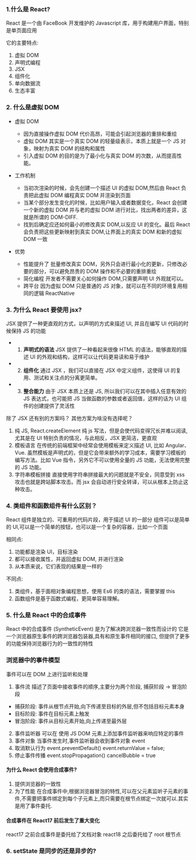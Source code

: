### 1.什么是 React?

React 是一个由 FaceBook 开发维护的 Javascript 库，用于构建用户界面，特别是单页面应用

它的主要特点:

1. 虚拟 DOM
2. 声明式编程
3. JSX
4. 组件化
5. 单向数据流
6. 生态丰富

### 2. 什么是虚拟 DOM

- 虚拟 DOM

  - 因为直接操作虚拟 DOM 代价高昂，可能会引起浏览器的重排和重绘
  - 虚拟 DOM 其实是一个真实 DOM 的轻量级表示，本质上就是一个 JS 对象，映射为真实 DOM 的结构和属性
  - 引入虚拟 DOM 的目的是为了最小化与真实 DOM 的次数，从而提高性能。

- 工作机制

  - 当初次渲染的时候，会先创建一个描述 UI 的虚拟 DOM,然后由 React 负责把此虚拟 DOM 编程真实 DOM 并渲染到页面
  - 当某个部分发生变化的时候，比如用户输入或者数据变化，React 会创建一个新的虚拟 DOM 并与老的虚拟 DOM 进行对比，找出两者的差异，这就是所谓的 DOM-DIFF.
  - 找到后确定应还如何最小的修改真实 DOM,以反应 UI 的变化。最后 React 会负责把这些更新映射到真实 DOM,让界面上的真实 DOM 和新的虚拟 DOM 一致

- 优势
  - 性能提升了 批量修改真实 DOM，另外只会进行最小化的更新，只修改必要的部分，可以避免昂贵的 DOM 操作和不必要的重排重绘
  - 简化编程 开发者不需要关心如何操作 DOM,只需要声明 UI 外观就可以。
  - 跨平台 因为虚拟 DOM 只是普通的 JS 对象，就可以在不同的环境复用相同的逻辑 ReactNative

### 3. 为什么 React 要使用 jsx?

JSX 提供了一种更直观的方式，以声明的方式来描述 UI, 并且在编写 UI 代码的时候保持 JS 的功能

- 1. **声明式的语法** JSX 提供了一种看起来很像 HTML 的语法，能够直观的描述 UI 的外观和结构，这样可以让代码更易读和易于维护
- 2. **组件化** 通过 JSX ，我们可以直接在 JSX 中定义组件，这使得 UI 的复用、测试和关注点的分离更简单。
- 3. **整合能力** 由于 JSX 本质上还是 JS, 所以我们可以在其中插入任意有效的 JS 表达式，也可能把 JS 当做函数的参数或者返回值，这样的话为 UI 组件的创建提供了灵活性

除了 JSX 还有别的方案吗？ 其他方案为啥没有选择呢？

1. 纯 JS, React.createElement 纯 js 写法，但是会使代码变得冗长并难以阅读, 尤其是在 UI 特别负责的情况，与此相反，JSX 更简洁，更直观
2. 模板语言 在传统的前端框架中经常会使用模板来定义描述 UI, 比如 Angular、Vue. 虽然模板是声明式的，但是它会带来额外的学习成本，需要学习模板的编写方法。比如 Vue 指令，另外它不可以使用全量的 JS 功能，无法使用完整的 JS 功能。
3. 字符串模板拼接 直接使用字符串拼接最大的问题就是不安全，同意受到 xss 攻击也就是跨站脚本攻击。而 jsx 会自动进行安全转译，可以从根本上防止这种攻击。

### 4. 类组件和函数组件有什么区别？

React 组件是独立的、可重用的代码片段，用于描述 UI 的一部分
组件可以是简单的 UI,可以是一个简单的按钮，也可以是一个复杂的容器，比如一个页面

相同点:

1. 功能都是渲染 UI，目标渲染
2. 都可以接收属性，并返回虚拟 DOM, 并进行渲染
3. 从本质来说，它们表现的结果是一样的·

不同点:

1. 类组件，基于面相对象编程思想，使用 Es6 的类的语法，需要掌握 this
2. 函数组件是基于函数式编程，更简单容易理解。

### 5. 什么是 React 中的合成事件

React 中的合成事件 (SyntheticEvent) 是为了解决跨浏览器一致性而设计的
它是一个浏览器原生事件的跨浏览器包装器,具有和原生事件相同的接口, 但提供了更多的功能保持浏览器行为的一致性的特性

### 浏览器中的事件模型

事件可以在 DOM 上进行监听和处理

1. 事件流 描述了页面中接收事件的顺序,主要分为两个阶段, 捕获阶段 -> 冒泡阶段

- 捕获阶段: 事件从根节点开始,向下传递至目标的外层,但不包括目标元素本身
- 目标阶段: 事件在目标元素上触发
- 冒泡阶段: 事件从目标元素开始,向上传递至最外层

2. 事件监听器 可以在 使用 JS DOM 元素上添加事件监听器来响应特定的事件
3. 事件对象 当事件发生时,事件监听器会收到事件对象 event
4. 取消默认行为 event.preventDefault() event.returnValue = false;
5. 停止事件传播 event.stopPropagation() cancelBubble = true

#### 为什么 React 会使用合成事件?

1. 提供浏览器的一致性
2. 为了性能 在合成事件中,根据浏览器冒泡的特性,可以在父元素监听子元素的事件,不需要把事件绑定到每个子元素上,而只需要在根节点绑定一次就可以.其实是用了事件委托.

#### 合成事件在 React17 前后发生了重大变化

react17 之前合成事件是委托给了文档对象
react18 之后委托给了 root 根节点

### 6. setState 是同步的还是异步的?

